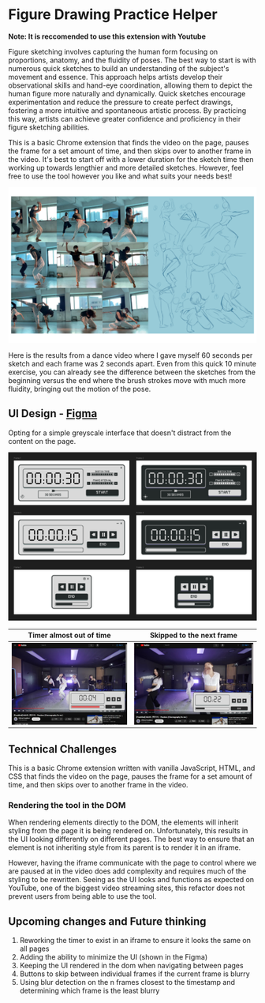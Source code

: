 # Figure Drawing Practice Helper

**Note: It is reccomended to use this extension with Youtube**

Figure sketching involves capturing the human form focusing on proportions, anatomy, and the fluidity of poses. The best way to start is with numerous quick sketches to build an understanding of the subject's movement and essence. This approach helps artists develop their observational skills and hand-eye coordination, allowing them to depict the human figure more naturally and dynamically. Quick sketches encourage experimentation and reduce the pressure to create perfect drawings, fostering a more intuitive and spontaneous artistic process. By practicing this way, artists can achieve greater confidence and proficiency in their figure sketching abilities.

This is a basic Chrome extension that finds the video on the page, pauses the frame for a set amount of time, and then skips over to another frame in the video. It's best to start off with a lower duration for the sketch time then working up towards lengthier and more detailed sketches. However, feel free to use the tool however you like and what suits your needs best!

![An example of figure sketches pulled from a video compared to the resulting sketch](https://github.com/WendyLiDev/FigureSketchingExtension/blob/main/images/figure_sketch_references.png?raw=true)

Here is the results from a dance video where I gave myself 60 seconds per sketch and each frame was 2 seconds apart. Even from this quick 10 minute exercise, you can already see the difference between the sketches from the beginning versus the end where the brush strokes move with much more fluidity, bringing out the motion of the pose.

## UI Design - [Figma](https://www.figma.com/proto/c8DJ7aHhBRdEGXLvcpFCch/Figure-Sketch-Helper?t=zJ0Wh597nUNkXJ4s-1)
Opting for a simple greyscale interface that doesn't distract from the content on the page. 

![The user interface design of the controls for the figure sketching timer tool.](https://github.com/WendyLiDev/FigureSketchingExtension/blob/main/images/figma.png?raw=true)



Timer almost out of time             |  Skipped to the next frame
:-------------------------:|:-------------------------:
![The timer is counting down on a paused frame of the video](https://github.com/WendyLiDev/FigureSketchingExtension/blob/main/images/README_timer_1.png?raw=true)  |  ![The timer counted down and upon reaching 0, has skipped over 2 seconds to show the next frame of the video and reset the timer](https://github.com/WendyLiDev/FigureSketchingExtension/blob/main/images/README_timer_2.png?raw=true)

## Technical Challenges
This is a basic Chrome extension written with vanilla JavaScript, HTML, and CSS that finds the video on the page, pauses the frame for a set amount of time, and then skips over to another frame in the video.

### Rendering the tool in the DOM

When rendering elements directly to the DOM, the elements will inherit styling from the page it is being rendered on. Unfortunately, this results in the UI looking differently on different pages. The best way to ensure that an element is not inheriting style from its parent is to render it in an iframe.

However, having the iframe communicate with the page to control where we are paused at in the video does add complexity and requires much of the styling to be rewritten. Seeing as the UI looks and functions as expected on YouTube, one of the biggest video streaming sites, this refactor does not prevent users from being able to use the tool. 

## Upcoming changes and Future thinking

1. Reworking the timer to exist in an iframe to ensure it looks the same on all pages
1. Adding the ability to minimize the UI (shown in the Figma)
1. Keeping the UI rendered in the dom when navigating between pages
1. Buttons to skip between individual frames if the current frame is blurry
1. Using blur detection on the n frames closest to the timestamp and determining which frame is the least blurry
